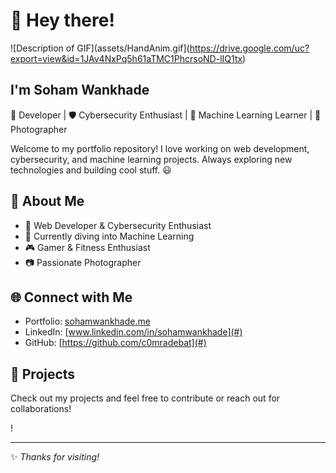 # 👋 Hey there!

![Description of GIF](assets/HandAnim.gif](https://drive.google.com/uc?export=view&id=1JAv4NxPq5h61aTMC1PhcrsoND-lIQ1tx)

## I'm Soham Wankhade

🚀 Developer | 🛡️ Cybersecurity Enthusiast | 🤖 Machine Learning Learner | 📸 Photographer  

Welcome to my portfolio repository! I love working on web development, cybersecurity, and machine learning projects. Always exploring new technologies and building cool stuff. 😃

## 📌 About Me
- 🔧 Web Developer & Cybersecurity Enthusiast
- 🤖 Currently diving into Machine Learning
- 🎮 Gamer & Fitness Enthusiast
- 📷 Passionate Photographer

## 🌐 Connect with Me
- Portfolio: [sohamwankhade.me](#)
- LinkedIn: [www.linkedin.com/in/sohamwankhade](#)
- GitHub: [https://github.com/c0mradebat](#)

## 🚀 Projects
Check out my projects and feel free to contribute or reach out for collaborations!

!

---
✨ _Thanks for visiting!_
